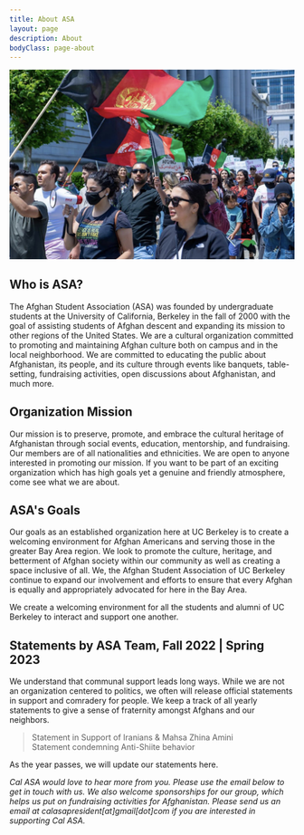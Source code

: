 ```yaml
---
title: About ASA
layout: page
description: About
bodyClass: page-about
---
```


<p align="center">
  <img src="/images/social/afghansprot.jpg" />
</p>

## Who is ASA?
The Afghan Student Association (ASA) was founded by undergraduate students at the University of California, Berkeley in the fall of 2000 with the goal of assisting students of Afghan descent and expanding its mission to other regions of the United States. We are a cultural organization committed to promoting and maintaining Afghan culture both on campus and in the local neighborhood. We are committed to educating the public about Afghanistan, its people, and its culture through events like banquets, table-setting, fundraising activities, open discussions about Afghanistan, and much more.



## Organization Mission
Our mission is to preserve, promote, and embrace the cultural heritage of Afghanistan through social events, education, mentorship, and fundraising. Our members are of all nationalities and ethnicities. We are open to anyone interested in promoting our mission. If you want to be part of an exciting organization which has high goals yet a genuine and friendly atmosphere, come see what we are about.



## ASA's Goals
Our goals as an established organization here at UC Berkeley is to create a welcoming environment for Afghan Americans and serving those in the greater Bay Area region. We look to promote the culture, heritage, and betterment of Afghan society within our community as well as creating a space inclusive of all. We, the Afghan Student Association of UC Berkeley continue to expand our involvement and efforts to ensure that every Afghan is equally and appropriately advocated for here in the Bay Area.



We create a welcoming environment for all the students and alumni of UC Berkeley to interact and support one another.

## Statements by ASA Team, **Fall 2022** | Spring 2023
We understand that communal support leads long ways. While we are not an organization centered to politics, we often will release official statements in support and comradery for people. We keep a track of all yearly statements to give a sense of fraternity amongst Afghans and our neighbors.
> Statement in Support of Iranians & Mahsa Zhina Amini <br/>
> Statement condemning Anti-Shiite behavior <br/>

As the year passes, we will update our statements here. 

*Cal ASA would love to hear more from you. Please use the email below to get in touch with us. We also welcome sponsorships for our group, which helps us put on fundraising activities for Afghanistan. Please send us an email at calasapresident[at]gmail[dot]com if you are interested in supporting Cal ASA.*

